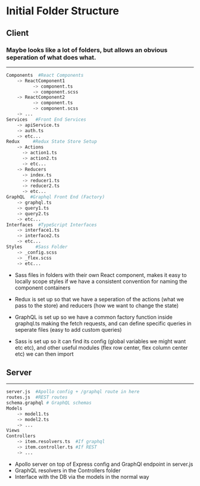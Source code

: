 # Initial Folder Structure

## Client

### Maybe looks like a lot of folders, but allows an obvious seperation of what does what.

---

```bash
Components  #React Components
    -> ReactComponent1
          -> component.ts
          -> component.scss
    -> ReactComponent2
          -> component.ts
          -> component.scss
    -> ...
Services   #Front End Services
    -> apiService.ts
    -> auth.ts
    -> etc...
Redux     #Redux State Store Setup
    -> Actions
      -> action1.ts
      -> action2.ts
      -> etc...
    -> Reducers
      -> index.ts
      -> reducer1.ts
      -> reducer2.ts
      -> etc...
GraphQL  #Graphql Front End (Factory)
    -> graphql.ts
    -> query1.ts
    -> query2.ts
    -> etc...
Interfaces  #TypeScript Interfaces
    -> interface1.ts
    -> interface2.ts
    -> etc...
Styles     #Sass Folder
    -> _config.scss
    -> _flex.scss
    -> etc...
```

- Sass files in folders with their own React component, makes it easy to locally scope styles if we have a consistent convention for naming the component containers

- Redux is set up so that we have a seperation of the actions (what we pass to the store) and reducers (how we want to change the state)

- GraphQL is set up so we have a common factory function inside graphql.ts making the fetch requests, and can define specific queries in seperate files (easy to add custom queries)

- Sass is set up so it can find its config (global variables we might want etc etc), and other useful modules (flex row center, flex column center etc) we can then import

## Server

---

```bash
server.js  #Apollo config + /graphql route in here
routes.js  #REST routes
schema.graphql # GraphQL schemas
Models
    -> model1.ts
    -> model2.ts
    -> ...
Views
Controllers
    -> item.resolvers.ts  #If graphql
    -> item.controller.ts #If REST
    -> ...
```

- Apollo server on top of Express config and GraphQl endpoint in server.js
- GraphQL resolvers in the Controllers folder
- Interface with the DB via the models in the normal way

